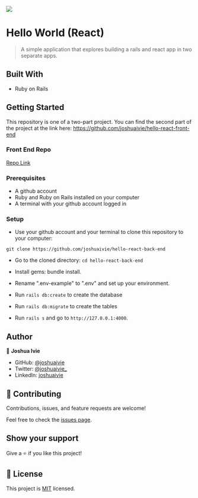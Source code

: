 ![](https://img.shields.io/badge/Microverse-blueviolet)

# Hello World (React)

> A simple application that explores building a rails and react app in two separate apps.

## Built With

- Ruby on Rails

## Getting Started

This repository is one of a two-part project. You can find the second part of the project at the link here: https://github.com/joshuaivie/hello-react-front-end

### Front End Repo

[Repo Link](https://github.com/joshuaivie/hello-react-front-end)

### Prerequisites

- A github account
- Ruby and Ruby on Rails installed on your computer
- A terminal with your github account logged in

### Setup

- Use your github account and your terminal to clone this repository to your computer:

`git clone https://github.com/joshuaivie/hello-react-back-end`

- Go to the cloned directory:
  `cd hello-react-back-end`

- Install gems: bundle install.

- Rename ".env-example" to ".env" and set up your environment.

- Run `rails db:create` to create the database

- Run `rails db:migrate` to create the tables

- Run `rails s` and go to `http://127.0.0.1:4000`.

## Author

👤 **Joshua Ivie**

- GitHub: [@joshuaivie](https://github.com/joshuaivie)
- Twitter: [@joshuaivie\_](https://twitter.com/joshuaivie_)
- LinkedIn: [joshuaivie](https://linkedin.com/in/joshuaivie)

## 🤝 Contributing

Contributions, issues, and feature requests are welcome!

Feel free to check the [issues page](issues/).

## Show your support

Give a ⭐️ if you like this project!

## 📝 License

This project is [MIT](lic.url) licensed.
